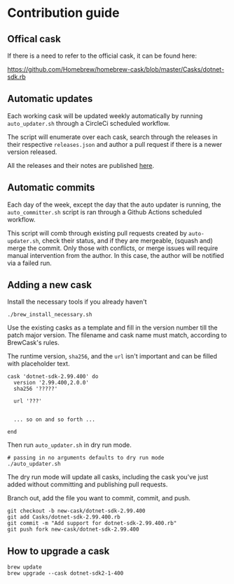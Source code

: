 # Contribution guide

## Offical cask

If there is a need to refer to the official cask, it can be found here:

https://github.com/Homebrew/homebrew-cask/blob/master/Casks/dotnet-sdk.rb


## Automatic updates

Each working cask will be updated weekly automatically by running `auto_updater.sh` through a 
CircleCi scheduled workflow.

The script will enumerate over each cask, search through the releases in their respective 
`releases.json` and author a pull request if there is a newer version released.

All the releases and their notes are published [here](https://github.com/dotnet/core/tree/master/release-notes).

## Automatic commits

Each day of the week, except the day that the auto updater is running, the `auto_committer.sh` script is ran
through a Github Actions scheduled workflow.

This script will comb through existing pull requests created by `auto-updater.sh`, check their status, and if
they are mergeable, (squash and) merge the commit. Only those with conflicts, or merge issues will require
manual intervention from the author. In this case, the author will be notified via a failed run.

## Adding a new cask

Install the necessary tools if you already haven't

```
./brew_install_necessary.sh
```

Use the existing casks as a template and fill in the version number till the patch major version. The filename and cask name must match, according to BrewCask's rules.

The runtime version, `sha256`, and the `url` isn't important and can be filled with placeholder text.

```
cask 'dotnet-sdk-2.99.400' do
  version '2.99.400,2.0.0'
  sha256 '?????'

  url '???'
  

  ... so on and so forth ...

end
```

Then run `auto_updater.sh` in dry run mode.

```
# passing in no arguments defaults to dry run mode
./auto_updater.sh
```

The dry run mode will update all casks, including the cask you've just added without committing and publishing pull
requests.

Branch out, add the file you want to commit, commit, and push.

```
git checkout -b new-cask/dotnet-sdk-2.99.400
git add Casks/dotnet-sdk-2.99.400.rb
git commit -m "Add support for dotnet-sdk-2.99.400.rb"
git push fork new-cask/dotnet-sdk-2.99.400
```

## How to upgrade a cask

```
brew update
brew upgrade --cask dotnet-sdk2-1-400
```
